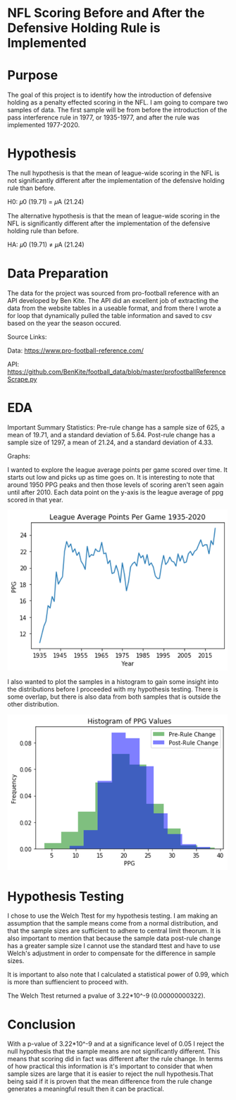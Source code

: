 # NFL Scoring Before and After the Defensive Holding Rule is Implemented 

# Purpose

The goal of this project is to identify how the introduction of defensive holding as a penalty effected scoring in the NFL. I am going to compare two samples of data. The first sample will be from before the introduction of the pass interference rule in 1977, or 1935-1977, and after the rule was implemented 1977-2020. 

# Hypothesis

The null hypothesis is that the mean of league-wide scoring in the NFL is not significantly different after the implementation of the defensive holding rule than before.

H0: 𝜇0 (19.71) = 𝜇A (21.24)


The alternative hypothesis is that the mean of league-wide scoring in the NFL is significantly different after the implementation of the defensive holding rule than before.

HA: 𝜇0 (19.71) ≠ 𝜇A (21.24)

# Data Preparation

The data for the project was sourced from pro-football reference with an API developed by Ben Kite. The API did an excellent job of extracting the data from the website tables in a useable format, and from there I wrote a for loop that dynamically pulled the table information and saved to csv based on the year the season occured.

Source Links:

Data:
https://www.pro-football-reference.com/

API:
https://github.com/BenKite/football_data/blob/master/profootballReferenceScrape.py



# EDA

Important Summary Statistics:
Pre-rule change has a sample size of 625, a mean of 19.71, and a standard deviation of 5.64.
Post-rule change has a sample size of 1297, a mean of 21.24, and a standard deviation of 4.33.

Graphs:

I wanted to explore the league average points per game scored over time. It starts out low and picks up as time goes on. It is interesting to note that around 1950 PPG peaks and then those levels of scoring aren't seen again until after 2010. Each data point on the y-axis is the league average of ppg scored in that year. 

<img src="SRC/NFLPPGOverTime.png" width="500"/>

I also wanted to plot the samples in a histogram to gain some insight into the distributions before I proceeded with my hypothesis testing. There is some overlap, but there is also data from both samples that is outside the other distribution. 

<img src="SRC/HistogramPPGValues.png" width="500"/>


# Hypothesis Testing

I chose to use the Welch Ttest for my hypothesis testing. I am making an assumption that the sample means come from a normal distribution, and that the sample sizes are sufficient to adhere to central limit theorum. It is also important to mention that because the sample data post-rule change has a greater sample size I cannot use the standard ttest and have to use Welch's adjustment in order to compensate for the difference in sample sizes.

It is important to also note that I calculated a statistical power of 0.99, which is more than suffiencient to proceed with.

The Welch Ttest returned a pvalue of 3.22*10^-9 (0.00000000322). 

# Conclusion

With a p-value of 3.22*10^-9 and at a significance level of 0.05 I reject the null hypothesis that the sample means are not significantly different. This means that scoring did in fact was different after the rule change. In terms of how practical this information is it's important to consider that when sample sizes are large that it is easier to reject the null hypothesis.That being said if it is proven that the mean difference from the rule change generates a meaningful result then it can be practical.  